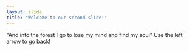 ```yaml
---
layout: slide
title: "Welcome to our second slide!"
---
```

"And into the forest I go to lose my mind and find my soul"
Use the left arrow to go back!
